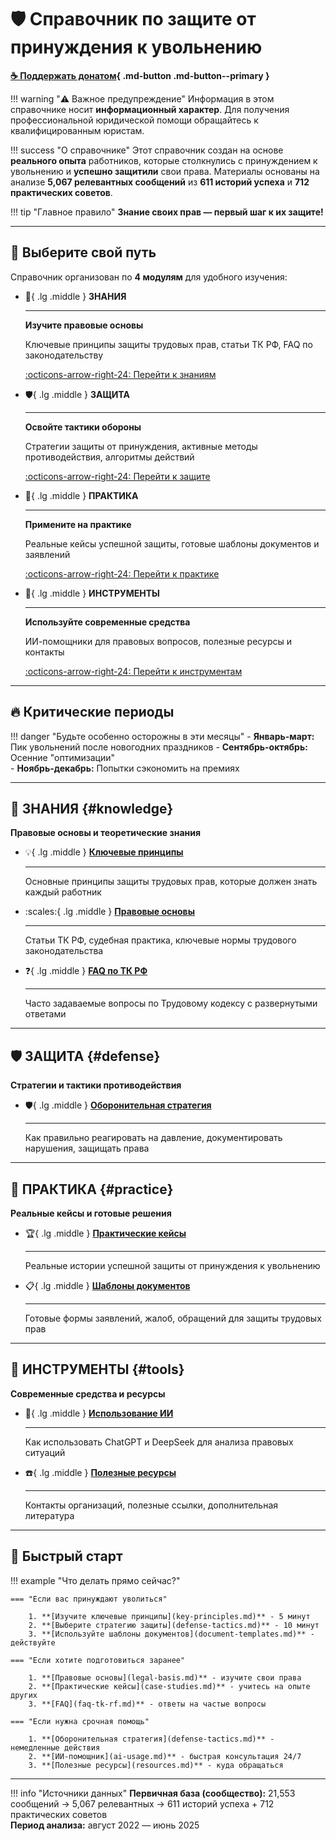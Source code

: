 # 🛡️ Справочник по защите от принуждения к увольнению

**[☕ Поддержать донатом](https://t.me/tribute/app?startapp=dsx7){ .md-button .md-button--primary }**

!!! warning "⚠️ Важное предупреждение"
    Информация в этом справочнике носит **информационный характер**. 
    Для получения профессиональной юридической помощи обращайтесь к квалифицированным юристам.

!!! success "О справочнике"
    Этот справочник создан на основе **реального опыта** работников, которые столкнулись с принуждением к увольнению и **успешно защитили** свои права. Материалы основаны на анализе **5,067 релевантных сообщений** из **611 историй успеха** и **712 практических советов**.

!!! tip "Главное правило"
    **Знание своих прав — первый шаг к их защите!**

---

## 🚀 Выберите свой путь

Справочник организован по **4 модулям** для удобного изучения:

<div class="grid cards" markdown>

-   :brain:{ .lg .middle } **ЗНАНИЯ**

    ---

    **Изучите правовые основы**
    
    Ключевые принципы защиты трудовых прав, статьи ТК РФ, FAQ по законодательству
    
    [:octicons-arrow-right-24: Перейти к знаниям](#knowledge)

-   :shield:{ .lg .middle } **ЗАЩИТА**

    ---

    **Освойте тактики обороны**
    
    Стратегии защиты от принуждения, активные методы противодействия, алгоритмы действий
    
    [:octicons-arrow-right-24: Перейти к защите](#defense)

-   :briefcase:{ .lg .middle } **ПРАКТИКА**

    ---

    **Примените на практике**
    
    Реальные кейсы успешной защиты, готовые шаблоны документов и заявлений
    
    [:octicons-arrow-right-24: Перейти к практике](#practice)

-   :robot:{ .lg .middle } **ИНСТРУМЕНТЫ**

    ---

    **Используйте современные средства**
    
    ИИ-помощники для правовых вопросов, полезные ресурсы и контакты
    
    [:octicons-arrow-right-24: Перейти к инструментам](#tools)

</div>

---

## 🔥 Критические периоды

!!! danger "Будьте особенно осторожны в эти месяцы"
    - **Январь-март:** Пик увольнений после новогодних праздников
    - **Сентябрь-октябрь:** Осенние "оптимизации"  
    - **Ноябрь-декабрь:** Попытки сэкономить на премиях

---

## 🧠 ЗНАНИЯ {#knowledge}

**Правовые основы и теоретические знания**

<div class="grid cards" markdown>

-   :bulb:{ .lg .middle } **[Ключевые принципы](key-principles.md)**

    ---

    Основные принципы защиты трудовых прав, которые должен знать каждый работник

-   :scales:{ .lg .middle } **[Правовые основы](legal-basis.md)**

    ---

    Статьи ТК РФ, судебная практика, ключевые нормы трудового законодательства

-   :question:{ .lg .middle } **[FAQ по ТК РФ](faq-tk-rf.md)**

    ---

    Часто задаваемые вопросы по Трудовому кодексу с развернутыми ответами

</div>

---

## 🛡️ ЗАЩИТА {#defense}

**Стратегии и тактики противодействия**

<div class="grid cards" markdown>

-   :shield:{ .lg .middle } **[Оборонительная стратегия](defense-tactics.md)**

    ---

    Как правильно реагировать на давление, документировать нарушения, защищать права


</div>

---

## 💼 ПРАКТИКА {#practice}

**Реальные кейсы и готовые решения**

<div class="grid cards" markdown>

-   :trophy:{ .lg .middle } **[Практические кейсы](case-studies.md)**

    ---

    Реальные истории успешной защиты от принуждения к увольнению

-   :clipboard:{ .lg .middle } **[Шаблоны документов](document-templates.md)**

    ---

    Готовые формы заявлений, жалоб, обращений для защиты трудовых прав

</div>

---

## 🤖 ИНСТРУМЕНТЫ {#tools}

**Современные средства и ресурсы**

<div class="grid cards" markdown>

-   :robot:{ .lg .middle } **[Использование ИИ](ai-usage.md)**

    ---

    Как использовать ChatGPT и DeepSeek для анализа правовых ситуаций

-   :phone:{ .lg .middle } **[Полезные ресурсы](resources.md)**

    ---

    Контакты организаций, полезные ссылки, дополнительная литература

</div>

---

## 🎯 Быстрый старт

!!! example "Что делать прямо сейчас?"

    === "Если вас принуждают уволиться"
    
        1. **[Изучите ключевые принципы](key-principles.md)** - 5 минут
        2. **[Выберите стратегию защиты](defense-tactics.md)** - 10 минут  
        3. **[Используйте шаблоны документов](document-templates.md)** - действуйте
        
    === "Если хотите подготовиться заранее"
    
        1. **[Правовые основы](legal-basis.md)** - изучите свои права
        2. **[Практические кейсы](case-studies.md)** - учитесь на опыте других
        3. **[FAQ](faq-tk-rf.md)** - ответы на частые вопросы
        
    === "Если нужна срочная помощь"
    
        1. **[Оборонительная стратегия](defense-tactics.md)** - немедленные действия
        2. **[ИИ-помощник](ai-usage.md)** - быстрая консультация 24/7
        3. **[Полезные ресурсы](resources.md)** - куда обращаться

---

!!! info "Источники данных"
    **Первичная база (сообщество):** 21,553 сообщений → 5,067 релевантных → 611 историй успеха + 712 практических советов  
    **Период анализа:** август 2022 — июнь 2025


